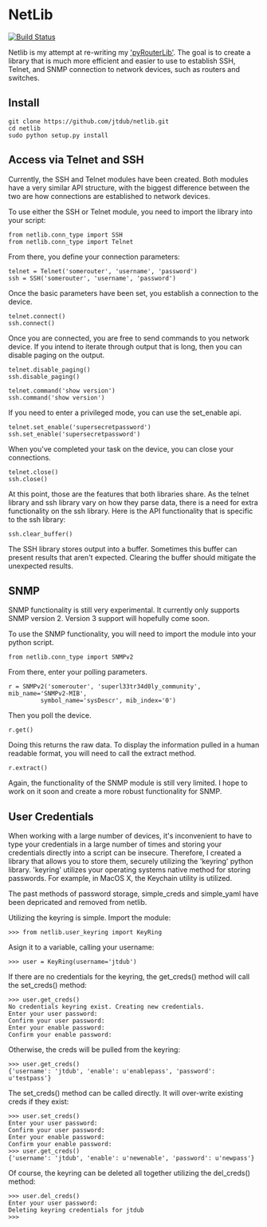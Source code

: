 # NetLib

[![Build Status](https://travis-ci.org/jtdub/netlib.svg)](https://travis-ci.org/jtdub/netlib)

Netlib is my attempt at re-writing my
['pyRouterLib'](https://github.com/jtdub/pyRouterLib). The goal is to create a
library that is much more efficient and easier to use to establish SSH, Telnet,
and SNMP connection to network devices, such as routers and switches.

## Install

    git clone https://github.com/jtdub/netlib.git
    cd netlib
    sudo python setup.py install

## Access via Telnet and SSH

Currently, the SSH and Telnet modules have been created. Both modules have a
very similar API structure, with the biggest difference between the two are how
connections are established to network devices.

To use either the SSH or Telnet module, you need to import the library into your script:

    from netlib.conn_type import SSH
    from netlib.conn_type import Telnet 

From there, you define your connection parameters:

    telnet = Telnet('somerouter', 'username', 'password')
    ssh = SSH('somerouter', 'username', 'password')

Once the basic parameters have been set, you establish a connection to the
device.

    telnet.connect()
    ssh.connect()

Once you are connected, you are free to send commands to you network device. If
you intend to iterate through output that is long, then you can disable paging
on the output.

    telnet.disable_paging()
    ssh.disable_paging()

    telnet.command('show version')
    ssh.command('show version')

If you need to enter a privileged mode, you can use the set_enable api.

    telnet.set_enable('supersecretpassword')
    ssh.set_enable('supersecretpassword')

When you've completed your task on the device, you can close your connections.

    telnet.close()
    ssh.close()

At this point, those are the features that both libraries share. As the telnet
library and ssh library vary on how they parse data, there is a need for extra
functionality on the ssh library. Here is the API functionality that is
specific to the ssh library:

    ssh.clear_buffer()

The SSH library stores output into a buffer. Sometimes this buffer can present
results that aren't expected. Clearing the buffer should mitigate the
unexpected results.

## SNMP

SNMP functionality is still very experimental. It currently only supports SNMP
version 2. Version 3 support will hopefully come soon.

To use the SNMP functionality, you will need to import the module into your
python script.

    from netlib.conn_type import SNMPv2

From there, enter your polling parameters.

    r = SNMPv2('somerouter', 'superl33tr34d0ly_community', mib_name='SNMPv2-MIB',
             symbol_name='sysDescr', mib_index='0')

Then you poll the device.

    r.get()

Doing this returns the raw data. To display the information pulled in a human
readable format, you will need to call the extract method.

    r.extract()

Again, the functionality of the SNMP module is still very limited. I hope to
work on it soon and create a more robust functionality for SNMP.

## User Credentials

When working with a large number of devices, it's inconvenient to have to type
your credentials in a large number of times and storing your credentials
directly into a script can be insecure. Therefore, I created a library that
allows you to store them, securely utilizing the 'keyring' python library.
'keyring' utilizes your operating systems native method for storing passwords.
For example, in MacOS X, the Keychain utility is utilized.

The past methods of password storage, simple_creds and simple_yaml have been depricated
and removed from netlib.

Utilizing the keyring is simple. Import the module:

```
>>> from netlib.user_keyring import KeyRing
```

Asign it to a variable, calling your username:
```
>>> user = KeyRing(username='jtdub')
```

If there are no credentials for the keyring, the get_creds() method will call the set_creds()
method:
```
>>> user.get_creds()
No credentials keyring exist. Creating new credentials.
Enter your user password: 
Confirm your user password: 
Enter your enable password: 
Confirm your enable password: 
```

Otherwise, the creds will be pulled from the keyring:
```
>>> user.get_creds()
{'username': 'jtdub', 'enable': u'enablepass', 'password': u'testpass'}
```

The set_creds() method can be called directly. It will over-write existing creds if they exist:
```
>>> user.set_creds()
Enter your user password: 
Confirm your user password: 
Enter your enable password: 
Confirm your enable password: 
>>> user.get_creds()
{'username': 'jtdub', 'enable': u'newenable', 'password': u'newpass'}
```

Of course, the keyring can be deleted all together utilizing the del_creds() method:
```
>>> user.del_creds()
Enter your user password: 
Deleting keyring credentials for jtdub
>>> 
```
